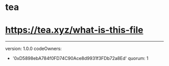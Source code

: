 # tea

# https://tea.xyz/what-is-this-file
---
version: 1.0.0
codeOwners:
  - '0xD5898ebA784f0FD74C90Ace8d9931f3FDb72a8Ed'
quorum: 1
